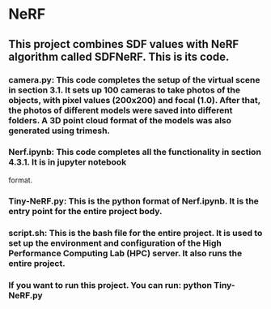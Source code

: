 # NeRF

## This project combines SDF values with NeRF algorithm called SDFNeRF. This is its code.

### camera.py: This code completes the setup of the virtual scene in section 3.1. It sets up 100 cameras to take photos of the objects, with pixel values (200x200) and focal (1.0). After that, the photos of different models were saved into different folders. A 3D point cloud format of the models was also generated using trimesh.
### Nerf.ipynb: This code completes all the functionality in section 4.3.1. It is in jupyter notebook
format.
### Tiny-NeRF.py: This is the python format of Nerf.ipynb. It is the entry point for the entire project body.
### script.sh: This is the bash file for the entire project. It is used to set up the environment and configuration of the High Performance Computing Lab (HPC) server. It also runs the entire project.

### If you want to run this project. You can run: python Tiny-NeRF.py
